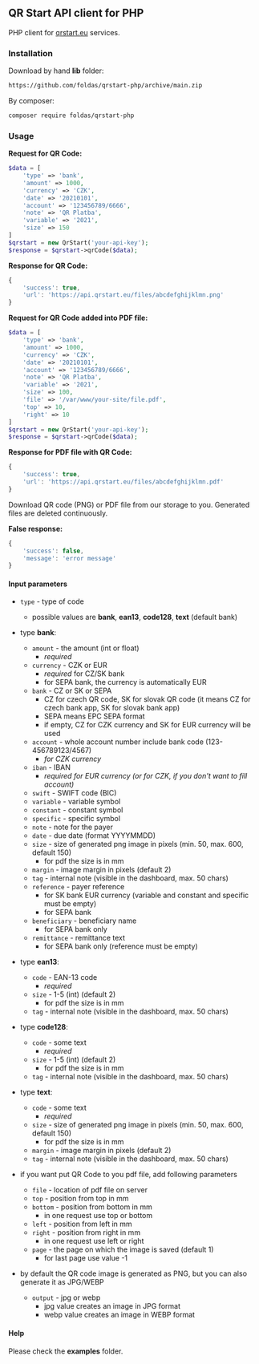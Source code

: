 ## QR Start API client for PHP

PHP client for [qrstart.eu](https://www.qrstart.eu/) services.

### Installation

Download by hand **lib** folder:
````html
https://github.com/foldas/qrstart-php/archive/main.zip
````
By composer:
````html
composer require foldas/qrstart-php
````

### Usage

**Request for QR Code:**

````php
$data = [
	'type' => 'bank',
	'amount' => 1000,
	'currency' => 'CZK',
	'date' => '20210101',
	'account' => '123456789/6666',
	'note' => 'QR Platba',
	'variable' => '2021',
	'size' => 150
]
$qrstart = new QrStart('your-api-key');
$response = $qrstart->qrCode($data);
````

**Response for QR Code:**

````js
{
	'success': true,
	'url': 'https://api.qrstart.eu/files/abcdefghijklmn.png'
}
````

**Request for QR Code added into PDF file:**

````php
$data = [
	'type' => 'bank',
	'amount' => 1000,
	'currency' => 'CZK',
	'date' => '20210101',
	'account' => '123456789/6666',
	'note' => 'QR Platba',
	'variable' => '2021',
	'size' => 100,
	'file' => '/var/www/your-site/file.pdf',
	'top' => 10,
	'right' => 10
]
$qrstart = new QrStart('your-api-key');
$response = $qrstart->qrCode($data);
````
**Response for PDF file with QR Code:**

````js
{
	'success': true,
	'url': 'https://api.qrstart.eu/files/abcdefghijklmn.pdf'
}
````

Download QR code (PNG) or PDF file from our storage to you. Generated files are deleted continuously.

**False response:**

````js
{
	'success': false,
	'message': 'error message'
}
````

#### Input parameters

- `type` - type of code
	- possible values are **bank**, **ean13**, **code128**, **text** (default bank)

- type **bank**:
	- `amount` - the amount (int or float)
		- *required*
	- `currency` - CZK or EUR
		- *required* for CZ/SK bank
		- for SEPA bank, the currency is automatically EUR
	- `bank` - CZ or SK or SEPA
		- CZ for czech QR code, SK for slovak QR code (it means CZ for czech bank app, SK for slovak bank app)
		- SEPA means EPC SEPA format
		- if empty, CZ for CZK currency and SK for EUR currency will be used
	- `account` - whole account number include bank code (123-456789123/4567)
		- *for CZK currency*
	- `iban` - IBAN
		- *required for EUR currency (or for CZK, if you don't want to fill account)*
	- `swift` - SWIFT code (BIC)
	- `variable` - variable symbol
	- `constant` - constant symbol
	- `specific` - specific symbol
	- `note` - note for the payer
	- `date` - due date (format YYYYMMDD)
	- `size` - size of generated png image in pixels (min. 50, max. 600, default 150)
		- for pdf the size is in mm
	- `margin` - image margin in pixels (default 2)
	- `tag` - internal note (visible in the dashboard, max. 50 chars)
	- `reference` - payer reference
		- for SK bank EUR currency (variable and constant and specific must be empty)
		- for SEPA bank
	- `beneficiary` - beneficiary name
		- for SEPA bank only
	- `remittance` - remittance text
		- for SEPA bank only (reference must be empty)

- type **ean13**:
	- `code` - EAN-13 code
		- *required*
	- `size` - 1-5 (int) (default 2)
		- for pdf the size is in mm
	- `tag` - internal note (visible in the dashboard, max. 50 chars)

- type **code128**:
	- `code` - some text
		- *required*
	- `size` - 1-5 (int) (default 2)
		- for pdf the size is in mm
	- `tag` - internal note (visible in the dashboard, max. 50 chars)

- type **text**:
	- `code` - some text
		- *required*
	- `size` - size of generated png image in pixels (min. 50, max. 600, default 150)
		- for pdf the size is in mm
	- `margin` - image margin in pixels (default 2)
	- `tag` - internal note (visible in the dashboard, max. 50 chars)

- if you want put QR Code to you pdf file, add following parameters
	- `file` - location of pdf file on server
	- `top` - position from top in mm
	- `bottom` - position from bottom in mm
		- in one request use top or bottom
	- `left` - position from left in mm
	- `right` - position from right in mm
		- in one request use left or right
	- `page` - the page on which the image is saved (default 1)
		- for last page use value -1

- by default the QR code image is generated as PNG, but you can also generate it as JPG/WEBP
	- `output` - jpg or webp
		- jpg value creates an image in JPG format
		- webp value creates an image in WEBP format

#### Help

Please check the **examples** folder.
